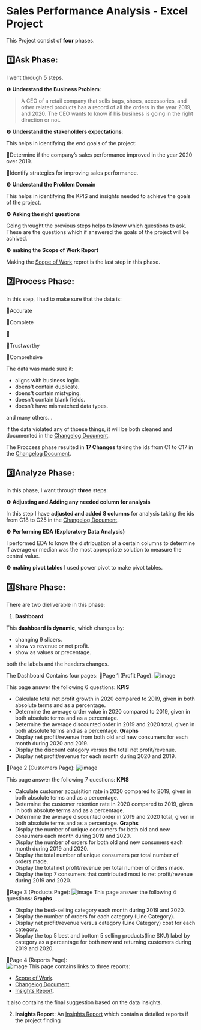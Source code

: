 # Sales Performance Analysis - Excel Project
This Project consist of **four** phases.
## 1️⃣Ask Phase:
  I went through **5** steps.
  
  ❶ **Understand the Business Problem**:
  > A CEO of a retail company that sells bags, shoes, accessories, and other related products has
  > a record of all the orders in the year 2019, and 2020. The CEO wants to know if his business is going in the right direction or not.
  
  ❷ **Understand the stakeholders expectations**:

  This helps in identifying the end goals of the project:
  
  🚩Determine if the company’s sales performance improved in the year 2020 over 2019.
  
  🚩Identify strategies for improving sales performance.

  ❸ **Understand the Problem Domain**

  This helps in identifying the KPIS and insights needed to achieve the goals of the project.
 
  ❹ **Asking the right questions**
  
  Going throught the previous steps helps to know which questions to ask. These are the questions which if answered 
  the goals of the project will be achived.

  ❺ **making the Scope of Work Report**
  
  Making the [Scope of Work](https://github.com/alaamhassan/RetailCompany_PerformanceAnalysis/blob/main/Ask_Phase/Scope%20of%20Work.pdf) reprot is the last step in this phase.
    
## 2️⃣Process Phase:

In this step, I had to make sure that the data is:

📌Accurate

📌Complete

📌

📌Trustworthy

📌Comprehsive

The data was made sure it:
* aligns with business logic.
* doens't contain duplicate.
* doens't contain mistyping.
* doesn't contain blank fields.
* doesn't have mismatched data types.
  
and many others...

if the data violated any of thoese things, it will be both cleaned and documented in the 
[Changelog Document](https://github.com/alaamhassan/RetailCompany_PerformanceAnalysis/blob/main/Process_Phase/Changelog%20Documentation.pdf).

The Proccess phase resulted in **17 Changes** taking the ids from C1 to C17 in the [Changelog Document](https://github.com/alaamhassan/RetailCompany_PerformanceAnalysis/blob/main/Process_Phase/Changelog%20Documentation.pdf).

## 3️⃣Analyze Phase:

In this phase, I want through **three** steps:

❶ **Adjusting and Adding any needed column for analysis**

In this step I have **adjusted and added 8 columns** for analysis taking the ids from C18 to C25 in the [Changelog Document](https://github.com/alaamhassan/RetailCompany_PerformanceAnalysis/blob/main/Process_Phase/Changelog%20Documentation.pdf). 

❷ **Performing EDA (Exploratory Data Analysis)**

I performed EDA to know the distribuation of a certain columns to determine if average or median was the most appropriate solution to measure the central value.

❸ **making pivot tables**
I used power pivot to make pivot tables.

## 4️⃣Share Phase:

There are two dieliverable in this phase:
1. **Dashboard**:
   
  This **dashboard is dynamic**, which changes by:
  *  changing 9 slicers.
  *  show vs revenue or net profit.
  *  show as values or precentage.

  both the labels and the headers changes.

  The Dashboard Contains four pages:
  📃Page 1 (Profit Page):
  ![image](https://github.com/alaamhassan/RetailCompany_PerformanceAnalysis/assets/67596481/cd507b3a-9bb6-4683-803d-edc2d9189997)

  This page answer the following 6 questions:
  **KPIS**
  * Calculate total net profit growth in 2020 compared to 2019, given in both absolute terms and as a percentage.
  * Determine the average order value in 2020 compared to 2019, given in both absolute terms and as a percentage.
  * Determine the average discounted order in 2019 and 2020 total, given in both absolute terms and as a percentage.
  **Graphs**
  * Display net profit/revenue from both old and new consumers for each month during 2020 and 2019.
  * Display the discount category versus the total net profit/revenue.
  * Display net profit/revenue for each month during 2020 and 2019.

  📃Page 2 (Customers Page):
  ![image](https://github.com/alaamhassan/RetailCompany_PerformanceAnalysis/assets/67596481/d566be47-5f8f-4d01-9608-ae895d138072)
  
  This page answer the following 7 questions:
  **KPIS**
   * Calculate customer acquisition rate in 2020 compared to 2019, given in both absolute terms and as a percentage.
   * Determine the customer retention rate in 2020 compared to 2019, given in both absolute terms and as a percentage.
   * Determine the average discounted order in 2019 and 2020 total, given in both absolute terms and as a percentage.
  **Graphs**
   * Display the number of unique consumers for both old and new consumers each month during 2019 and 2020.
   * Display the number of orders for both old and new consumers each month during 2019 and 2020.
   * Display the total number of unique consumers per total number of orders made.
   * Display the total net profit/revenue per total number of orders made.
   * Display the top 7 consumers that contributed most to net profit/revenue during 2019 and 2020.

  📃Page 3 (Products Page):
  ![image](https://github.com/alaamhassan/RetailCompany_PerformanceAnalysis/assets/67596481/339ee538-e496-4f2c-a197-3357c04ce511)
  This page answer the following 4 questions:
  **Graphs**
  * Display the best-selling category each month during 2019 and 2020.
  * Display the number of orders for each category (Line Category).
  * Display net profit/revenue versus category (Line Category) cost for each category.
  * Display the top 5 best and bottom 5 selling products(line SKU) label by category as a percentage for both new and returning customers during 2019 and 2020.

  📃Page 4 (Reports Page):  
  ![image](https://github.com/alaamhassan/RetailCompany_PerformanceAnalysis/assets/67596481/d840a291-a1f7-4941-a31c-c4d39bc741c1)
  This page contains links to three reports:
  * [Scope of Work](https://github.com/alaamhassan/RetailCompany_PerformanceAnalysis/blob/main/Ask_Phase/Scope%20of%20Work.pdf).
  * [Changelog Document](https://github.com/alaamhassan/RetailCompany_PerformanceAnalysis/blob/main/Process_Phase/Changelog%20Documentation.pdf).
  * [Insights Report](https://github.com/alaamhassan/RetailCompany_PerformanceAnalysis/blob/main/Share_Phase/Insights_Report.pdf).

  it also contains the final suggestion based on the data insights.

2. **Insights Report**:
   An [Insights Report](https://github.com/alaamhassan/RetailCompany_PerformanceAnalysis/blob/main/Share_Phase/Insights_Report.pdf) which contain a detailed reports if the project finding
  
    



